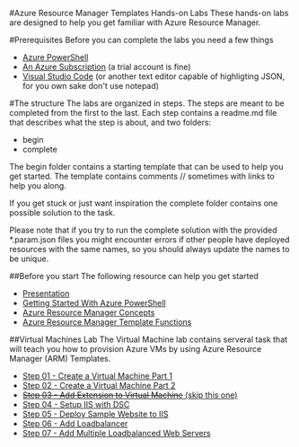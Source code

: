 #Azure Resource Manager Templates Hands-on Labs
These hands-on labs are designed to help you get familiar with Azure Resource Manager.

#Prerequisites
Before you can complete the labs you need a few things
- [Azure PowerShell](https://github.com/Azure/azure-powershell/releases)
- [An Azure Subscription](https://azure.microsoft.com/) (a trial account is fine)
- [Visual Studio Code](https://code.visualstudio.com/) (or another text editor capable of highligting JSON, for you own sake don't use notepad)

#The structure
The labs are organized in steps. The steps are meant to be completed from the first to the last. Each step contains a readme.md file that describes what the step is about, and two folders:
- begin
- complete

The begin folder contains a starting template that can be used to help you get started. The template contains comments // sometimes with links to help you along.

If you get stuck or just want inspiration the complete folder contains one possible solution to the task. 

Please note that if you try to run the complete solution with the provided *.param.json files you might encounter errors if other people have deployed resources with the same names, so you should always update the names to be unique.  

##Before you start
The following resource can help you get started
- [Presentation](https://github.com/sjkp/azure-arm-hol/raw/master/presentation/Azure%20Resource%20Manager.pptx)
- [Getting Started With Azure PowerShell](docs/getting-started-with-azure-powershell.md)
- [Azure Resource Manager Concepts](concepts/readme.md)
- [Azure Resource Manager Template Functions](docs/arm-template-functions.md)

##Virtual Machines Lab
The Virtual Machine lab contains serveral task that will teach you how to provision Azure VMs by using Azure Resource Manager (ARM) Templates.
- [Step 01 - Create a Virtual Machine Part 1](lab2-azure-virtualmachines/step01-create-a-virtual-machine-part1/readme.md)
- [Step 02 - Create a Virtual Machine Part 2](lab2-azure-virtualmachines/step02-create-a-virtual-machine-part2/readme.md)
- [<s>Step 03 - Add Extension to Virtual Machine</s> (skip this one)](lab2-azure-virtualmachines/step03-add-extension-to-virtual-machine/readme.md)
- [Step 04 - Setup IIS with DSC](lab2-azure-virtualmachines/step04-setup-iis-with-dsc/readme.md)
- [Step 05 - Deploy Sample Website to IIS](lab2-azure-virtualmachines/step05-deploy-sample-website-to-iis/readme.md)
- [Step 06 - Add Loadbalancer](lab2-azure-virtualmachines/step06-add-loadbalancer/readme.md)
- [Step 07 - Add Multiple Loadbalanced Web Servers](lab2-azure-virtualmachines/step07-add-multiple-loadbalanced-web-servers/readme.md)

